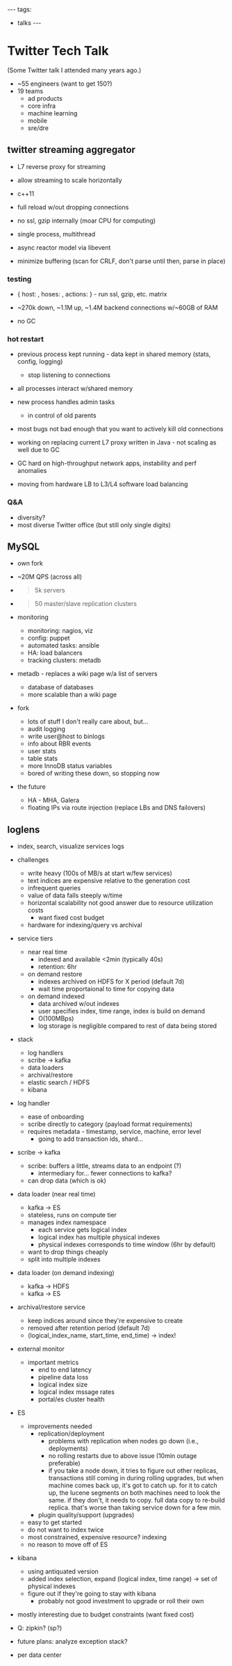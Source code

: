 --- tags:
  - talks ---

# Twitter Tech Talk

(Some Twitter talk I attended many years ago.)

- ~55 engineers (want to get 150?)
- 19 teams
  - ad products
  - core infra
  - machine learning
  - mobile
  - sre/dre

## twitter streaming aggregator

- L7 reverse proxy for streaming
- allow streaming to scale horizontally
- c++11
- full reload w/out dropping connections

- no ssl, gzip internally (moar CPU for computing)

- single process, multithread
- async reactor model via libevent
- minimize buffering (scan for CRLF, don't parse until then, parse in place)

### testing

- { host: , hoses: , actions: } - run ssl, gzip, etc. matrix

- ~270k down, ~1.1M up, ~1.4M backend connections w/~60GB of RAM
- no GC

### hot restart

- previous process kept running - data kept in shared memory (stats, config,
  logging)
  - stop listening to connections
- all processes interact w/shared memory
- new process handles admin tasks
  - in control of old parents
- most bugs not bad enough that you want to actively kill old connections

- working on replacing current L7 proxy written in Java - not scaling as well
  due to GC
- GC hard on high-throughput network apps, instability and perf anomalies

- moving from hardware LB to L3/L4 software load balancing

### Q&A

- diversity?
- most diverse Twitter office (but still only single digits)

## MySQL

- own fork

- ~20M QPS (across all)
- >5k servers
- >50 master/slave replication clusters

- monitoring
  - monitoring: nagios, viz
  - config: puppet
  - automated tasks: ansible
  - HA: load balancers
  - tracking clusters: metadb

- metadb - replaces a wiki page w/a list of servers
  - database of databases
  - more scalable than a wiki page

- fork
  - lots of stuff I don't really care about, but...
  - audit logging
  - write user@host to binlogs
  - info about RBR events
  - user stats
  - table stats
  - more InnoDB status variables
  - bored of writing these down, so stopping now

- the future
  - HA - MHA, Galera
  - floating IPs via route injection (replace LBs and DNS failovers)

## loglens

- index, search, visualize services logs

- challenges
  - write heavy (100s of MB/s at start w/few services)
  - text indices are expensive relative to the generation cost
  - infrequent queries
  - value of data falls steeply w/time
  - horizontal scalability not good answer due to resource utilization costs
    - want fixed cost budget
  - hardware for indexing/query vs archival

- service tiers
  - near real time
    - indexed and available <2min (typically 40s)
    - retention: 6hr
  - on demand restore
    - indexes archived on HDFS for X period (default 7d)
    - wait time proportaional to time for copying data
  - on demand indexed
    - data archived w/out indexes
    - user specifies index, time range, index is build on demand
    - O(100MBps)
    - log storage is negligible compared to rest of data being stored

- stack
  - log handlers
  - scribe -> kafka
  - data loaders
  - archival/restore
  - elastic search / HDFS
  - kibana

- log handler
  - ease of onboarding
  - scribe directly to category (payload format requirements)
  - requires metadata - timestamp, service, machine, error level
    - going to add transaction ids, shard...

- scribe -> kafka
  - scribe: buffers a little, streams data to an endpoint (?)
    - intermediary for... fewer connections to kafka?
  - can drop data (which is ok)

- data loader (near real time)
  - kafka -> ES
  - stateless, runs on compute tier
  - manages index namespace
    - each service gets logical index
    - logical index has multiple physical indexes
    - physical indexes corresponds to time window (6hr by default)
  - want to drop things cheaply
  - split into multiple indexes

- data loader (on demand indexing)
  - kafka -> HDFS
  - kafka -> ES

- archival/restore service
  - keep indices around since they're expensive to create
  - removed after retention period (default 7d)
  - (logical_index_name, start_time, end_time) -> index!

- external monitor
  - important metrics
    - end to end latency
    - pipeline data loss
    - logical index size
    - logical index mssage rates
    - portal/es cluster health

- ES
  - improvements needed
    - replication/deployment
      - problems with replication when nodes go down (i.e., deployments)
      - no rolling restarts due to above issue (10min outage preferable)
      - if you take a node down, it tries to figure out other replicas,
        transactions still coming in during rolling upgrades, but when machine
        comes back up, it's got to catch up. for it to catch up, the lucene
        segments on both machines need to look the same. if they don't, it
        needs to copy. full data copy to re-build replica.  that's worse than
        taking service down for a few min.
    - plugin quality/support (upgrades)
  - easy to get started
  - do not want to index twice
  - most constrained, expensive resource? indexing
  - no reason to move off of ES

- kibana
  - using antiquated version
  - added index selection, expand (logical index, time range) -> set of
    physical indexes
  - figure out if they're going to stay with kibana
    - probably not good investment to upgrade or roll their own

- mostly interesting due to budget constraints (want fixed cost)

- Q: zipkin? (sp?)
- future plans: analyze exception stack?
- per data center
